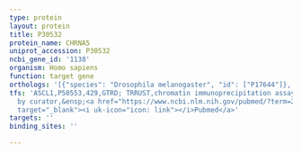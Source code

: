```yaml
---
type: protein
layout: protein
title: P30532
protein_name: CHRNA5
uniprot_accession: P30532
ncbi_gene_id: '1138'
organism: Homo sapiens
function: target gene
orthologs: '[{"species": "Drosophila melanogaster", "id": ["P17644"]}, {"species": "Mus musculus", "id": ["Q2MKA5"]}, {"species": "Rattus norvegicus", "id": ["RATNO19785"]}]'
tfs: 'ASCL1,P50553,429,GTRD; TRRUST,chromatin immunoprecipitation assay; inferred
  by curator,&ensp;<a href="https://www.ncbi.nlm.nih.gov/pubmed/?term=27924024%5Buid%5D+OR+29087512%5Buid%5D+OR+20124469%5Buid%5D"
  target="_blank"><i uk-icon="icon: link"></i>Pubmed</a>'
targets: ''
binding_sites: ''

---
```

